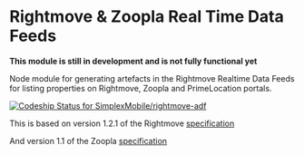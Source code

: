 # Rightmove & Zoopla Real Time Data Feeds

**This module is still in development and is not fully functional yet**

Node module for generating artefacts in the Rightmove Realtime Data Feeds for listing properties on Rightmove, Zoopla and PrimeLocation portals.

[ ![Codeship Status for SimplexMobile/rightmove-adf](https://codeship.com/projects/fbfd9ff0-8e12-0133-faac-4adafd58b27e/status?branch=master)](https://codeship.com/projects/124089)

This is based on version 1.2.1 of the Rightmove [specification](http://media.rightmove.co.uk//ps/pdf/guides/adf/Rightmove_Real_Time_Datafeed_Specification.pdf)

And version 1.1 of the Zoopla [specification](https://realtime-listings.webservices.zpg.co.uk/docs/latest/documentation.html#object_location)